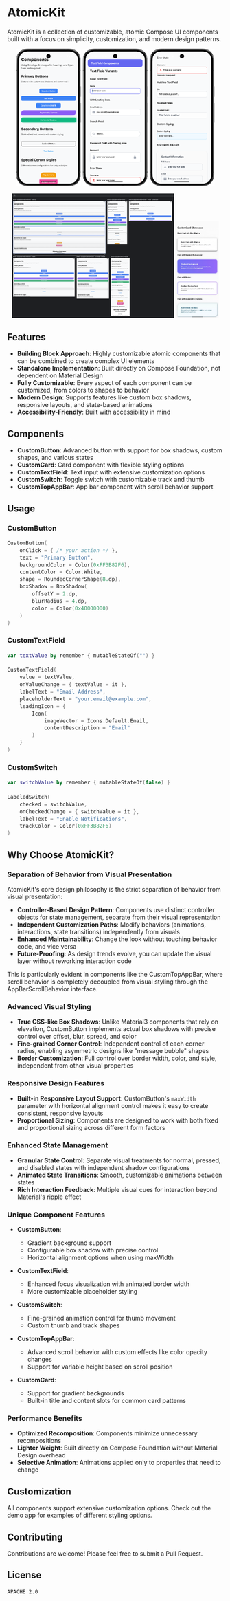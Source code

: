 # AtomicKit

AtomicKit is a collection of customizable, atomic Compose UI components built with a focus on simplicity, customization, and modern design patterns.

<p align="center">
<img src="/screenshots/components1.png" width="30%" />

  <img src="/screenshots/textfield1.png" width="30%" />
  <img src="/screenshots/textfield2.png" width="30%" />
</p>
<p align="center">
  <img src="/screenshots/components2.png" width="75%" />
<img src="/screenshots/recording.gif" width="20%" />
</p>

## Features

- **Building Block Approach**: Highly customizable atomic components that can be combined to create complex UI elements
- **Standalone Implementation**: Built directly on Compose Foundation, not dependent on Material Design
- **Fully Customizable**: Every aspect of each component can be customized, from colors to shapes to behavior
- **Modern Design**: Supports features like custom box shadows, responsive layouts, and state-based animations
- **Accessibility-Friendly**: Built with accessibility in mind

## Components

- **CustomButton**: Advanced button with support for box shadows, custom shapes, and various states
- **CustomCard**: Card component with flexible styling options
- **CustomTextField**: Text input with extensive customization options
- **CustomSwitch**: Toggle switch with customizable track and thumb
- **CustomTopAppBar**: App bar component with scroll behavior support

## Usage

### CustomButton

```kotlin
CustomButton(
    onClick = { /* your action */ },
    text = "Primary Button",
    backgroundColor = Color(0xFF3B82F6),
    contentColor = Color.White,
    shape = RoundedCornerShape(8.dp),
    boxShadow = BoxShadow(
        offsetY = 2.dp,
        blurRadius = 4.dp,
        color = Color(0x40000000)
    )
)
```

### CustomTextField

```kotlin
var textValue by remember { mutableStateOf("") }

CustomTextField(
    value = textValue,
    onValueChange = { textValue = it },
    labelText = "Email Address",
    placeholderText = "your.email@example.com",
    leadingIcon = {
        Icon(
            imageVector = Icons.Default.Email,
            contentDescription = "Email"
        )
    }
)
```

### CustomSwitch

```kotlin
var switchValue by remember { mutableStateOf(false) }

LabeledSwitch(
    checked = switchValue,
    onCheckedChange = { switchValue = it },
    labelText = "Enable Notifications",
    trackColor = Color(0xFF3B82F6)
)
```

## Why Choose AtomicKit?

### Separation of Behavior from Visual Presentation

AtomicKit's core design philosophy is the strict separation of behavior from visual presentation:

- **Controller-Based Design Pattern**: Components use distinct controller objects for state management, separate from their visual representation
- **Independent Customization Paths**: Modify behaviors (animations, interactions, state transitions) independently from visuals
- **Enhanced Maintainability**: Change the look without touching behavior code, and vice versa
- **Future-Proofing**: As design trends evolve, you can update the visual layer without reworking interaction code

This is particularly evident in components like the CustomTopAppBar, where scroll behavior is completely decoupled from visual styling through the AppBarScrollBehavior interface.

### Advanced Visual Styling

- **True CSS-like Box Shadows**: Unlike Material3 components that rely on elevation, CustomButton implements actual box shadows with precise control over offset, blur, spread, and color
- **Fine-grained Corner Control**: Independent control of each corner radius, enabling asymmetric designs like "message bubble" shapes
- **Border Customization**: Full control over border width, color, and style, independent from other visual properties

### Responsive Design Features

- **Built-in Responsive Layout Support**: CustomButton's `maxWidth` parameter with horizontal alignment control makes it easy to create consistent, responsive layouts
- **Proportional Sizing**: Components are designed to work with both fixed and proportional sizing across different form factors

### Enhanced State Management

- **Granular State Control**: Separate visual treatments for normal, pressed, and disabled states with independent shadow configurations
- **Animated State Transitions**: Smooth, customizable animations between states
- **Rich Interaction Feedback**: Multiple visual cues for interaction beyond Material's ripple effect

### Unique Component Features

- **CustomButton**:
    - Gradient background support
    - Configurable box shadow with precise control
    - Horizontal alignment options when using maxWidth

- **CustomTextField**:
    - Enhanced focus visualization with animated border width
    - More customizable placeholder styling

- **CustomSwitch**:
    - Fine-grained animation control for thumb movement
    - Custom thumb and track shapes

- **CustomTopAppBar**:
    - Advanced scroll behavior with custom effects like color opacity changes
    - Support for variable height based on scroll position

- **CustomCard**:
    - Support for gradient backgrounds
    - Built-in title and content slots for common card patterns

### Performance Benefits

- **Optimized Recomposition**: Components minimize unnecessary recompositions
- **Lighter Weight**: Built directly on Compose Foundation without Material Design overhead
- **Selective Animation**: Animations applied only to properties that need to change

## Customization

All components support extensive customization options. Check out the demo app for examples of different styling options.

## Contributing

Contributions are welcome! Please feel free to submit a Pull Request.

## License

```
APACHE 2.0
```